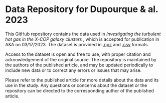 # Data Repository for Dupourque & al. 2023

This GitHub repository contains the data used in *Investigating the turbulent hot gas in the X-COP galaxy clusters* , which is accepted for publication in A&A on 03/17/2023. The dataset is provided in [.npz](https://numpy.org/doc/stable/reference/generated/numpy.savez.html) and [.csv](https://pandas.pydata.org/docs/reference/api/pandas.read_csv.html) formats.

Access to the dataset is open and free to use, with proper citation and acknowledgement of the original source. The repository is maintained by the authors of the published article, and may be updated periodically to include new data or to correct any errors or issues that may arise.

Please refer to the published article for more details about the data and its use in the study. Any questions or concerns about the dataset or the repository can be directed to the corresponding author of the published article.
